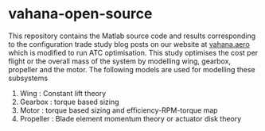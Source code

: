 # vahana-open-source
This repository contains the Matlab source code and results corresponding to the configuration trade study blog posts on our website at [vahana.aero](https://vahana.aero) which is modified to run ATC optimisation. This study optimises the cost per flight or the overall mass of the system by modelling wing, gearbox, propeller and the motor. The following models are used for modelling these subsystems
1. Wing : Constant lift theory
2. Gearbox : torque based sizing
3. Motor : torque based sizing and efficiency-RPM-torque map
4. Propeller : Blade element momentum theory or actuator disk theory

